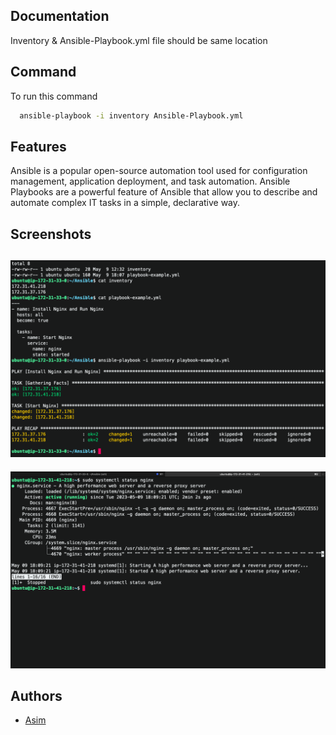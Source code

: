 
## Documentation

Inventory & Ansible-Playbook.yml file should be same location
## Command

To run this command

```bash
  ansible-playbook -i inventory Ansible-Playbook.yml
```


## Features

Ansible is a popular open-source automation tool used for configuration management, application deployment, and task automation. Ansible Playbooks are a powerful feature of Ansible that allow you to describe and automate complex IT tasks in a simple, declarative way.

## Screenshots

![App Screenshot](https://github.com/asimar007/Ansible-Playbook/blob/main/Screenshot/Screenshot%202023-05-09%20at%2011.39.32%20PM.png?raw=true/)
-
![App Screenshot](https://github.com/asimar007/Ansible-Playbook/blob/main/Screenshot/Screenshot%202023-05-09%20at%2011.41.43%20PM.png?raw=true)


## Authors

- [Asim](https://www.github.com/asimar007)

